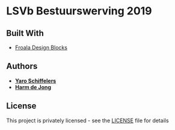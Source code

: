 # LSVb Bestuurswerving 2019

## Built With

* [Froala Design Blocks](https://www.froala.com/design-blocks)

## Authors

* [**Yaro Schiffelers**](https://github.com/yaroschiffelers)
* [**Harm de Jong**](https://github.com/harmdejong)

## License

This project is privately licensed - see the [LICENSE](LICENSE) file for details
